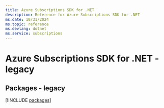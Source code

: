 ```yaml
---
title: Azure Subscriptions SDK for .NET
description: Reference for Azure Subscriptions SDK for .NET
ms.date: 10/31/2024
ms.topic: reference
ms.devlang: dotnet
ms.service: subscriptions
---
```

# Azure Subscriptions SDK for .NET - legacy
## Packages - legacy
[!INCLUDE [packages](subscriptions-index.md)]